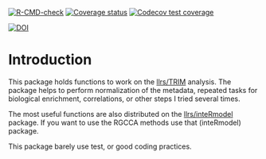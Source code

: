 <!-- badges: start -->
[![R-CMD-check](https://github.com/llrs/integration-helper/workflows/R-CMD-check/badge.svg)](https://github.com/llrs/integration-helper/actions)
[![Coverage status](https://codecov.io/gh/llrs/integration-helper/branch/master/graph/badge.svg)](https://codecov.io/github/llrs/integration-helper?branch=master)
[![Codecov test coverage](https://codecov.io/gh/llrs/integration-helper/branch/master/graph/badge.svg)](https://codecov.io/gh/llrs/integration-helper?branch=master)
<!-- badges: end -->
[![DOI](https://zenodo.org/badge/141977937.svg)](https://zenodo.org/badge/latestdoi/141977937)


# Introduction

This package holds functions to work on the [llrs/TRIM](https://github.com/llrs/TRIM) analysis. 
The package helps to perform normalization of the metadata, repeated tasks for biological enrichment, correlations, or other steps I tried several times.  

The most useful functions are also distributed on the [llrs/inteRmodel](https://github.com/llrs/interModel) package. If you want to use the RGCCA methods use that (inteRmodel) package. 

This package barely use test, or good coding practices.
